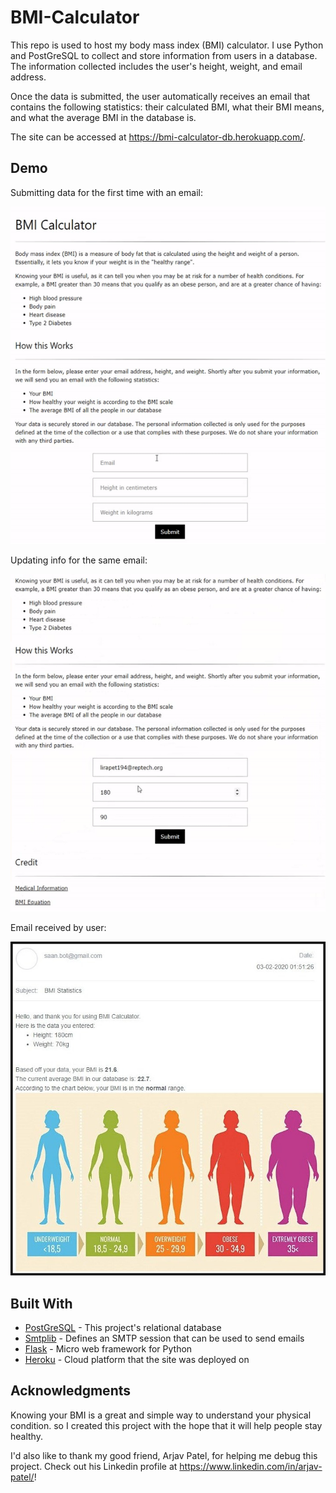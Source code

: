 # BMI-Calculator
This repo is used to host my body mass index (BMI) calculator. I use Python and PostGreSQL to collect and store information from users in a database. The information collected includes the user's height, weight, and email address. 

Once the data is submitted, the user automatically receives an email that contains the following statistics: their calculated BMI, what their BMI means, and what the average BMI in the database is.

The site can be accessed at https://bmi-calculator-db.herokuapp.com/.

## Demo
Submitting data for the first time with an email:

![Data submit](demo/bmi1.gif)

Updating info for the same email:

![Update](demo/bmi2.gif)

Email received by user:

![Email](demo/bmi3.PNG)

## Built With
* [PostGreSQL](https://www.postgresql.org/) - This project's relational database
* [Smtplib](https://docs.python.org/3/library/smtplib.html) - Defines an SMTP session that can be used to send emails
* [Flask](http://flask.palletsprojects.com/en/1.1.x/) - Micro web framework for Python
* [Heroku](https://dashboard.heroku.com/auth/heroku/callback?code=b335d296-669a-4f76-a9fa-5132c97d42c7) - Cloud platform that the site was deployed on

## Acknowledgments
Knowing your BMI is a great and simple way to understand your physical condition. so I created this project with the hope that it will help people stay healthy.

I'd also like to thank my good friend, Arjav Patel, for helping me debug this project. Check out his Linkedin profile at https://www.linkedin.com/in/arjav-patel/!
